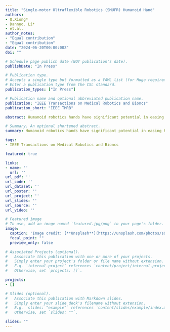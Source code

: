 ```yaml
---
title: "Single-motor Ultraflexible Robotics (SMUFR) Humanoid Hand"
authors:
- Q.Xiong*
- Dannuo. Li*
- et.al.
author_notes:
- "Equal contribution"
- "Equal contribution"
date: "2024-06-20T00:00:00Z"
doi: ""

# Schedule page publish date (NOT publication's date).
publishDate: "In Press"

# Publication type.
# Accepts a single type but formatted as a YAML list (for Hugo requirements).
# Enter a publication type from the CSL standard.
publication_types: ["In Press"]

# Publication name and optional abbreviated publication name.
publication: "IEEE Transactions on Medical Robotics and Bioncs"
publication_short: "IEEE TMRB"

abstract: Humanoid robotics hands have significant potential in easing human burden and augmenting human labour. This paper introduces the SMUFR hand, a compliant and dexterous robotics humanoid hand powered by tendon-driven mechanisms, and features flexible beam-based bending joints serving as rotary joints with bidirectional bending compliance that ensure safety during human-robot interaction. Despite its light weight of only 363 g without remote transmission and actuation components, the SMUFR hand can grasp and support loads of up to 4.2 kg in various orientations, manipulate objects of different sizes and shapes, and even operate underwater. Of particular note is the SMUFR hand's lightweight and compact one-to-more actuation system, comprising six rotary pneumatic clutches (RPC) for six acttive Degrees of Freedom (DoFs), all powered by a single motor.

# Summary. An optional shortened abstract.
summary: Humanoid robotics hands have significant potential in easing human burden and augmenting human labour. This paper introduces the SMUFR hand, a compliant and dexterous robotics humanoid hand powered by tendon-driven mechanisms, and features flexible beam-based bending joints serving as rotary joints with bidirectional bending compliance that ensure safety during human-robot interaction.

tags:
- IEEE Transactions on Medical Robotics and Bioncs

featured: true

links:
- name: ''
  url: ''
url_pdf: ''
url_code: ''
url_dataset: ''
url_poster: ''
url_project: ''
url_slides: ''
url_source: ''
url_video: ''

# Featured image
# To use, add an image named `featured.jpg/png` to your page's folder. 
image:
  caption: 'Image credit: [**Unsplash**](https://unsplash.com/photos/s9CC2SKySJM)'
  focal_point: ""
  preview_only: false

# Associated Projects (optional).
#   Associate this publication with one or more of your projects.
#   Simply enter your project's folder or file name without extension.
#   E.g. `internal-project` references `content/project/internal-project/index.md`.
#   Otherwise, set `projects: []`.

projects:
- []

# Slides (optional).
#   Associate this publication with Markdown slides.
#   Simply enter your slide deck's filename without extension.
#   E.g. `slides: "example"` references `content/slides/example/index.md`.
#   Otherwise, set `slides: ""`.

slides: ""
---
```


